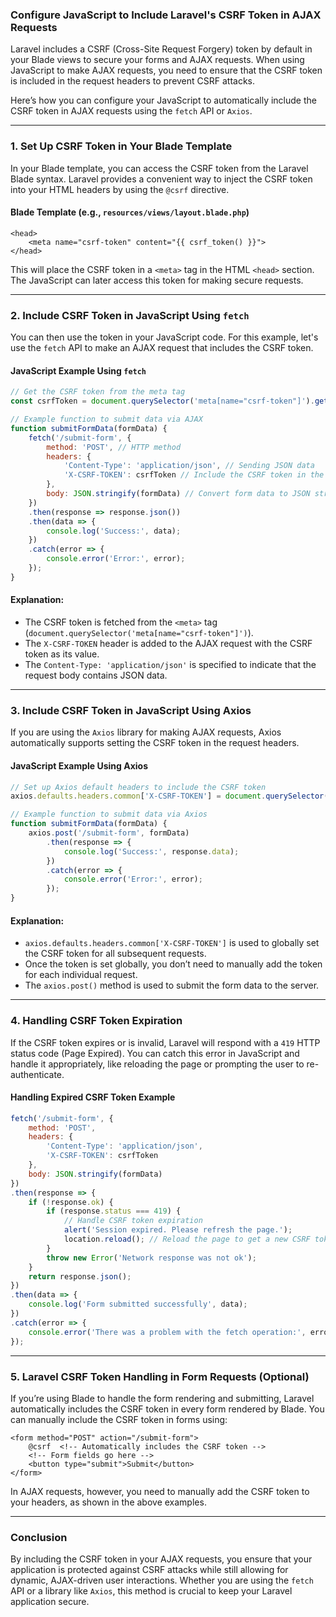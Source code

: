 ### **Configure JavaScript to Include Laravel's CSRF Token in AJAX Requests**

Laravel includes a CSRF (Cross-Site Request Forgery) token by default in your Blade views to secure your forms and AJAX requests. When using JavaScript to make AJAX requests, you need to ensure that the CSRF token is included in the request headers to prevent CSRF attacks.

Here’s how you can configure your JavaScript to automatically include the CSRF token in AJAX requests using the `fetch` API or `Axios`.

---

### **1. Set Up CSRF Token in Your Blade Template**

In your Blade template, you can access the CSRF token from the Laravel Blade syntax. Laravel provides a convenient way to inject the CSRF token into your HTML headers by using the `@csrf` directive.

#### **Blade Template (e.g., `resources/views/layout.blade.php`)**
```blade
<head>
    <meta name="csrf-token" content="{{ csrf_token() }}">
</head>
```

This will place the CSRF token in a `<meta>` tag in the HTML `<head>` section. The JavaScript can later access this token for making secure requests.

---

### **2. Include CSRF Token in JavaScript Using `fetch`**

You can then use the token in your JavaScript code. For this example, let's use the `fetch` API to make an AJAX request that includes the CSRF token.

#### **JavaScript Example Using `fetch`**
```javascript
// Get the CSRF token from the meta tag
const csrfToken = document.querySelector('meta[name="csrf-token"]').getAttribute('content');

// Example function to submit data via AJAX
function submitFormData(formData) {
    fetch('/submit-form', {
        method: 'POST', // HTTP method
        headers: {
            'Content-Type': 'application/json', // Sending JSON data
            'X-CSRF-TOKEN': csrfToken // Include the CSRF token in the header
        },
        body: JSON.stringify(formData) // Convert form data to JSON string
    })
    .then(response => response.json())
    .then(data => {
        console.log('Success:', data);
    })
    .catch(error => {
        console.error('Error:', error);
    });
}
```

#### **Explanation:**
- The CSRF token is fetched from the `<meta>` tag (`document.querySelector('meta[name="csrf-token"]')`).
- The `X-CSRF-TOKEN` header is added to the AJAX request with the CSRF token as its value.
- The `Content-Type: 'application/json'` is specified to indicate that the request body contains JSON data.

---

### **3. Include CSRF Token in JavaScript Using Axios**

If you are using the `Axios` library for making AJAX requests, Axios automatically supports setting the CSRF token in the request headers.

#### **JavaScript Example Using Axios**
```javascript
// Set up Axios default headers to include the CSRF token
axios.defaults.headers.common['X-CSRF-TOKEN'] = document.querySelector('meta[name="csrf-token"]').getAttribute('content');

// Example function to submit data via Axios
function submitFormData(formData) {
    axios.post('/submit-form', formData)
        .then(response => {
            console.log('Success:', response.data);
        })
        .catch(error => {
            console.error('Error:', error);
        });
}
```

#### **Explanation:**
- `axios.defaults.headers.common['X-CSRF-TOKEN']` is used to globally set the CSRF token for all subsequent requests.
- Once the token is set globally, you don’t need to manually add the token for each individual request.
- The `axios.post()` method is used to submit the form data to the server.

---

### **4. Handling CSRF Token Expiration**

If the CSRF token expires or is invalid, Laravel will respond with a `419` HTTP status code (Page Expired). You can catch this error in JavaScript and handle it appropriately, like reloading the page or prompting the user to re-authenticate.

#### **Handling Expired CSRF Token Example**
```javascript
fetch('/submit-form', {
    method: 'POST',
    headers: {
        'Content-Type': 'application/json',
        'X-CSRF-TOKEN': csrfToken
    },
    body: JSON.stringify(formData)
})
.then(response => {
    if (!response.ok) {
        if (response.status === 419) {
            // Handle CSRF token expiration
            alert('Session expired. Please refresh the page.');
            location.reload(); // Reload the page to get a new CSRF token
        }
        throw new Error('Network response was not ok');
    }
    return response.json();
})
.then(data => {
    console.log('Form submitted successfully', data);
})
.catch(error => {
    console.error('There was a problem with the fetch operation:', error);
});
```

---

### **5. Laravel CSRF Token Handling in Form Requests (Optional)**

If you’re using Blade to handle the form rendering and submitting, Laravel automatically includes the CSRF token in every form rendered by Blade. You can manually include the CSRF token in forms using:

```blade
<form method="POST" action="/submit-form">
    @csrf  <!-- Automatically includes the CSRF token -->
    <!-- Form fields go here -->
    <button type="submit">Submit</button>
</form>
```

In AJAX requests, however, you need to manually add the CSRF token to your headers, as shown in the above examples.

---

### **Conclusion**

By including the CSRF token in your AJAX requests, you ensure that your application is protected against CSRF attacks while still allowing for dynamic, AJAX-driven user interactions. Whether you are using the `fetch` API or a library like `Axios`, this method is crucial to keep your Laravel application secure.